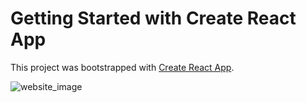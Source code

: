 # Getting Started with Create React App

This project was bootstrapped with [Create React App](https://github.com/facebook/create-react-app).

<img src="blob:https://vercel.com/034b0ee0-32d6-4857-b5b8-2359c67bda80" alt="website_image" />
